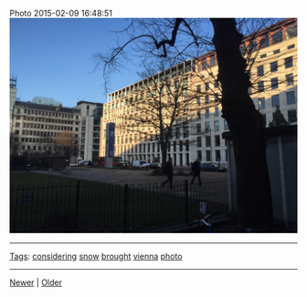 <!--
title: Photo 2015-02-09 16
date: 2020-06-28T14:49:39.856Z
tags: considering, snow, brought, vienna, photo
-->




Photo 2015-02-09 16:48:51
![](110548166627-0.jpg)

<!--BOTTOM-POST-NAVIGATION-->
---

[Tags](tags.md): [considering](tag-considering.md) [snow](tag-snow.md) [brought](tag-brought.md) [vienna](tag-vienna.md) [photo](tag-photo.md)

---

[Newer](110280866637.md) | [Older](110554854782.md)